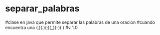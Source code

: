 # separar_palabras
#clase en java que permite separar las palabras de una oracion
#cuando encuentra una (,)(.)(;)(_)(-)( )
#v 1.0

